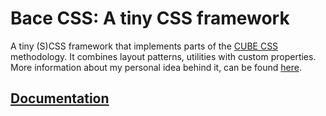 # Bace CSS: A tiny CSS framework

A tiny (S)CSS framework that implements parts of the [CUBE CSS](https://cube.fyi) methodology. It combines layout patterns, utilities with custom properties. More information about my personal idea behind it, can be found [here](https://crinkles.io/writing/my-css-architecture).

## [Documentation](https://bace.crinkles.io)
